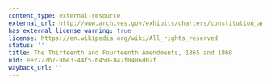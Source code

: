 ```yaml
---
content_type: external-resource
external_url: http://www.archives.gov/exhibits/charters/constitution_amendments_11-27.html
has_external_license_warning: true
license: https://en.wikipedia.org/wiki/All_rights_reserved
status: ''
title: The Thirteenth and Fourteenth Amendments, 1865 and 1868
uid: ee2227b7-9be3-44f5-b450-842f0486d02f
wayback_url: ''
---
```

